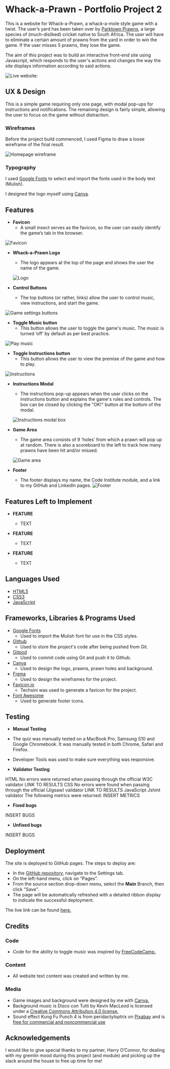 # __Whack-a-Prawn - Portfolio Project 2__
This is a website for Whack-a-Prawn, a whack-a-mole style game with a twist. The user’s yard has been taken over by [Parktown Prawns](https://en.wikipedia.org/wiki/Parktown_prawn), a large species of (much-disliked) cricket native to South Africa. The user will have to eliminate a certain amount of prawns from the yard in order to win the game. If the user misses 5 prawns, they lose the game.

The aim of this project was to build an interactive front-end site using Javascript, which responds to the user's actions and changes the way the site displays information according to said actions.

![Live website:](https://h-bails.github.io/whack-a-prawn/)

## __UX & Design__
This is a simple game requiring only one page, with modal pop-ups for instructions and notifications. The remaining design is fairly simple, allowing the user to focus on the game without distraction.

### __Wireframes__
Before the project build commenced, I used Figma to draw a loose wireframe of the final result. 

![Homepage wireframe](LINK)

### __Typography__
I used [Google Fonts](https://fonts.google.com/) to select and import the fonts used in the body text (Mulish).

I designed the logo myself using [Canva](https://canva.com).

## __Features__ 

- __Favicon__
    - A small insect serves as the favicon, so the user can easily identify the game’s tab in the browser. 

![Favicon](LINK)


- __Whack-a-Prawn Logo__
    - The logo appears at the top of the page and shows the user the name of the game.
    
    ![Logo](LINK)
    

- __Control Buttons__
    - The top buttons (or rather, links) allow the user to control music, view instructions, and start the game.

![Game settings buttons](LINK)
    
- __Toggle Music button__
    -  This button allows the user to toggle the game's music. The music is turned ‘off’ by default as per best practice. 

![Play music](LINK)

- __Toggle Instructions button__
     - This button allows the user to view the premise of the game and how to play.

![Instructions](LINK)


- __Instructions Modal__
    - The instructions pop-up appears when the user clicks on the instructions button and explains the game's rules and controls. The box can be closed by clicking the "OK!" button at the bottom of the modal.
    
    ![Instructions modal box](LINK)

- __Game Area__
    - The game area consists of 9 ‘holes’ from which a prawn will pop up at random. There is also a scoreboard to the left to track how many prawns have been hit and/or missed.

    ![Game area](LINK)

- __Footer__
    - The footer displays my name, the Code Institute module, and a link to my GitHub and LinkedIn pages.
    ![Footer](LINK)

## __Features Left to Implement__

- __FEATURE__
    - TEXT

- __FEATURE__
    - TEXT

- __FEATURE__
    - TEXT


## __Languages Used__

- [HTML5](https://en.wikipedia.org/wiki/HTML5)
- [CSS3](https://en.wikipedia.org/wiki/CSS)
- [JavaScript](https://en.wikipedia.org/wiki/JavaScript)

## __Frameworks, Libraries & Programs Used__

- [Google Fonts](https://fonts.google.com/)
    - Used to import the Mulish font for use in the CSS styles.
- [Github](https://github.com/)
    - Used to store the project's code after being pushed from Git.
- [Gitpod](https://gitpod.io/)
    - Used to commit code using Git and push it to Github.
- [Canva](https://www.canva.com/)
    - Used to design the logo, prawns, prawn holes and background.
- [Figma](https://figma.com/)
    - Used to design the wireframes for the project.
- [Favicon.io](http://favicon.io)
    - Techsini was used to generate a favicon for the project.
- [Font Awesome](http://favicon.io)
    - Used to generate footer icons.

## __Testing__

- __Manual Testing__
- The quiz was manually tested on a MacBook Pro, Samsung S10 and Google Chromebook. It was manually tested in both Chrome, Safari and Firefox.
- Developer Tools was used to make sure everything was responsive.

- __Validator Testing__

HTML
No errors were returned when passing through the official W3C validator
LINK TO RESULTS
CSS
No errors were found when passing through the official (Jigsaw) validator
LINK TO RESULTS
JavaScript
Jshint validator
The following metrics were returned:
INSERT METRICS

- __Fixed bugs__

INSERT BUGS

- __Unfixed bugs__

INSERT BUGS


## __Deployment__

The site is deployed to GitHub pages. The steps to deploy are: 
  - In the [GitHub repository](https://github.com/h-bails/whack-a-prawn), navigate to the Settings tab. 
  - On the left-hand menu, click on “Pages”. 
  - From the source section drop-down menu, select the **Main** Branch, then click "Save".
  - The page will be automatically refreshed with a detailed ribbon display to indicate the successful deployment.

The live link can be found [here.](https://h-bails.github.io/whack-a-prawn/)

## __Credits__

### __Code__

- Code for the ability to toggle music was inspired by [FreeCodeCamp.](https://forum.freecodecamp.org/t/how-to-play-mp3-in-the-background-music-automatically/308554)

### __Content__

- All website text content was created and written by me.

### __Media__

- Game images and background were designed by me with [Canva.](https://www.canva.com/)
- Background music is Disco con Tutti by Kevin MacLeod is licensed under a [Creative Commons Attribution 4.0 license.](https://creativecommons.org/licenses/by/4.0/)
- Sound effect Kung Fu Punch 4 is from peridactyloptrix on [Pixabay](https://pixabay.com/sound-effects/kung-fu-punch-4-105262/) and is [free for commercial and noncommercial use](https://pixabay.com/service/license/)

## __Acknowledgements__

I would like to give special thanks to my partner, Harry O’Connor, for dealing with my gremlin mood during this project (and module) and picking up the slack around the house to free up time for me!
